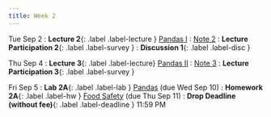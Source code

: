 ```yaml
---
title: Week 2
---
```



Tue Sep 2
: **Lecture 2**{: .label .label-lecture } [Pandas I](_lectures/lec02)
    : [Note 2](https://ds100.org/course-notes/pandas_1/pandas_1.html)
: **Lecture Participation 2**{: .label .label-survey }
: **Discussion 1**{: .label .label-disc } 


Thu Sep 4
: **Lecture 3**{: .label .label-lecture} [Pandas II](_lectures/lec03)
    : [Note 3](https://ds100.org/course-notes/pandas_2/pandas_2.html)
: **Lecture Participation 3**{: .label .label-survey } 

Fri Sep 5
: **Lab 2A**{: .label .label-lab } [Pandas](https://data100.datahub.berkeley.edu/) (due Wed Sep 10)
: **Homework 2A**{: .label .label-hw } [Food Safety](https://data100.datahub.berkeley.edu/) (due Thu Sep 11)
: **Drop Deadline (without fee)**{: .label .label-deadline } 11:59 PM

